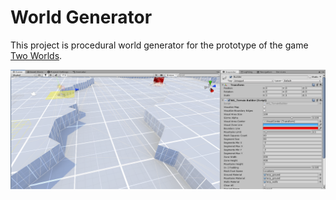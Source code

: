 # World Generator

This project is procedural world generator for the prototype of the game [Two Worlds](http://twoworlds.azurewebsites.net/).

![Screen with the program window](screen.png?raw=true)